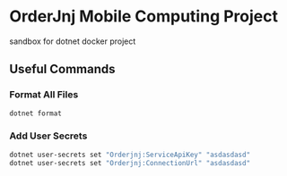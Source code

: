 # OrderJnj Mobile Computing Project

sandbox for dotnet docker project

## Useful Commands

### Format All Files

```bash
dotnet format
```

### Add User Secrets

```bash
dotnet user-secrets set "Orderjnj:ServiceApiKey" "asdasdasd"
dotnet user-secrets set "Orderjnj:ConnectionUrl" "asdasdasd"
```